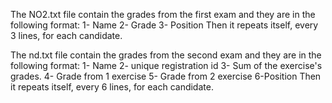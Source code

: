 The NO2.txt file contain the grades from the first exam and they are in the following format:
1- Name
2- Grade
3- Position
Then it repeats itself, every 3 lines, for each candidate.

The nd.txt file contain the grades from the second exam and they are in the following format:
1- Name
2- unique registration id
3- Sum of the exercise's grades.
4- Grade from 1 exercise
5- Grade from 2 exercise
6-Position
Then it repeats itself, every 6 lines, for each candidate.
